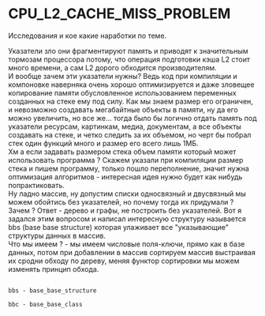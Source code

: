 # CPU_L2_CACHE_MISS_PROBLEM
Исследования и кое какие наработки по теме.

Указатели зло они фрагментируют память и приводят к значительным тормозам процессора потому, что операция подготовки кэша L2 стоит много времени, а сам L2 дорого обходится производителям.<br>
И вообще зачем эти указатели нужны? Ведь код при компиляции и компоновке наверняка очень хорошо оптимизируется и даже зловещее копирование памяти обусловленное использованием переменных созданных на стеке ему под силу.
Как мы знаем размер его ограничен, и невозможно создавать мегабайтные объекты в памяти, ну да его можно увеличить, но все же... тогда было бы логично отдать память под указатели ресурсам, картинкам, медиа, документам, 
а все объекты создавать на стеке, и четко следить за их объемом, но черт бы побрал стек один функций много и размер его всего лишь 1МБ.<br>
Хм а если задавать размером стека объем памяти который может использовать программа ? Скажем указали при компиляции размер стека и пишем программу, только пошло переполнение, значит нужна оптимизация алгоритмов - интересная идея нужно будет как нибудь попрактиковать.<br>
Ну ладно массив, ну допустим списки односвязный и двусвязный мы можем обойтись без указателей, но почему тогда их придумали ? Зачем ? Ответ - дерево и графы, не построить без указателей. Вот я задался этим вопросом и написал интересную структуру называется bbs (base base structure) которая улаживает все "указывающие" структуры данных в массив.<br>
Что мы имеем ? - мы имеем числовые поля-ключи, прямо как в базе данных, потом при добавлении в массив сортируем массив выстраивая их сродни обходу по дереву, меняя функтор сортировки мы можем изменять принцип обхода.<br>

<code>
bbs - base_base_structure <br>
bbc - base_base_class
</code>

